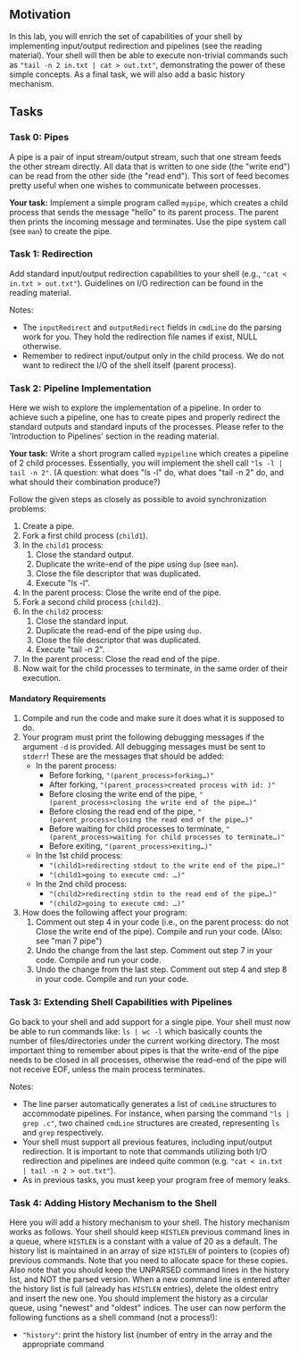 ## Motivation
In this lab, you will enrich the set of capabilities of your shell by implementing input/output redirection and pipelines (see the reading material). Your shell will then be able to execute non-trivial commands such as `"tail -n 2 in.txt | cat > out.txt"`, demonstrating the power of these simple concepts. As a final task, we will also add a basic history mechanism.

## Tasks

### Task 0: Pipes
A pipe is a pair of input stream/output stream, such that one stream feeds the other stream directly. All data that is written to one side (the "write end") can be read from the other side (the "read end"). This sort of feed becomes pretty useful when one wishes to communicate between processes.

**Your task:** Implement a simple program called `mypipe`, which creates a child process that sends the message "hello" to its parent process. The parent then prints the incoming message and terminates. Use the pipe system call (see `man`) to create the pipe.

### Task 1: Redirection
Add standard input/output redirection capabilities to your shell (e.g., `"cat < in.txt > out.txt"`). Guidelines on I/O redirection can be found in the reading material.

Notes:
- The `inputRedirect` and `outputRedirect` fields in `cmdLine` do the parsing work for you. They hold the redirection file names if exist, NULL otherwise.
- Remember to redirect input/output only in the child process. We do not want to redirect the I/O of the shell itself (parent process).

### Task 2: Pipeline Implementation
Here we wish to explore the implementation of a pipeline. In order to achieve such a pipeline, one has to create pipes and properly redirect the standard outputs and standard inputs of the processes. Please refer to the 'Introduction to Pipelines' section in the reading material.

**Your task:** Write a short program called `mypipeline` which creates a pipeline of 2 child processes. Essentially, you will implement the shell call `"ls -l | tail -n 2"`.
(A question: what does "ls -l" do, what does "tail -n 2" do, and what should their combination produce?)

Follow the given steps as closely as possible to avoid synchronization problems:
1. Create a pipe.
2. Fork a first child process (`child1`).
3. In the `child1` process:
   1. Close the standard output.
   2. Duplicate the write-end of the pipe using `dup` (see `man`).
   3. Close the file descriptor that was duplicated.
   4. Execute "ls -l".
4. In the parent process: Close the write end of the pipe.
5. Fork a second child process (`child2`).
6. In the `child2` process:
   1. Close the standard input.
   2. Duplicate the read-end of the pipe using `dup`.
   3. Close the file descriptor that was duplicated.
   4. Execute "tail -n 2".
7. In the parent process: Close the read end of the pipe.
8. Now wait for the child processes to terminate, in the same order of their execution.

#### Mandatory Requirements
1. Compile and run the code and make sure it does what it is supposed to do.
2. Your program must print the following debugging messages if the argument `-d` is provided. All debugging messages must be sent to `stderr`! These are the messages that should be added:
   - In the parent process:
     - Before forking, `"(parent_process>forking…)"`
     - After forking, `"(parent_process>created process with id: )"`
     - Before closing the write end of the pipe, `"(parent_process>closing the write end of the pipe…)"`
     - Before closing the read end of the pipe, `"(parent_process>closing the read end of the pipe…)"`
     - Before waiting for child processes to terminate, `"(parent_process>waiting for child processes to terminate…)"`
     - Before exiting, `"(parent_process>exiting…)"`
   - In the 1st child process:
     - `"(child1>redirecting stdout to the write end of the pipe…)"`
     - `"(child1>going to execute cmd: …)"`
   - In the 2nd child process:
     - `"(child2>redirecting stdin to the read end of the pipe…)"`
     - `"(child2>going to execute cmd: …)"`
3. How does the following affect your program:
   1. Comment out step 4 in your code (i.e., on the parent process: do not Close the write end of the pipe). Compile and run your code. (Also: see "man 7 pipe")
   2. Undo the change from the last step. Comment out step 7 in your code. Compile and run your code.
   3. Undo the change from the last step. Comment out step 4 and step 8 in your code. Compile and run your code.

### Task 3: Extending Shell Capabilities with Pipelines
Go back to your shell and add support for a single pipe. Your shell must now be able to run commands like: `ls | wc -l` which basically counts the number of files/directories under the current working directory. The most important thing to remember about pipes is that the write-end of the pipe needs to be closed in all processes, otherwise the read-end of the pipe will not receive EOF, unless the main process terminates.

Notes:
- The line parser automatically generates a list of `cmdLine` structures to accommodate pipelines. For instance, when parsing the command `"ls | grep .c"`, two chained `cmdLine` structures are created, representing `ls` and `grep` respectively.
- Your shell must support all previous features, including input/output redirection. It is important to note that commands utilizing both I/O redirection and pipelines are indeed quite common (e.g. `"cat < in.txt | tail -n 2 > out.txt"`).
- As in previous tasks, you must keep your program free of memory leaks.

### Task 4: Adding History Mechanism to the Shell
Here you will add a history mechanism to your shell. The history mechanism works as follows. Your shell should keep `HISTLEN` previous command lines in a queue, where `HISTLEN` is a constant with a value of 20 as a default. The history list is maintained in an array of size `HISTLEN` of pointers to (copies of) previous commands. Note that you need to allocate space for these copies. Also note that you should keep the UNPARSED command lines in the history list, and NOT the parsed version.
When a new command line is entered after the history list is full (already has `HISTLEN` entries), delete the oldest entry and insert the new one. You should implement the history as a circular queue, using "newest" and "oldest" indices.
The user can now perform the following functions as a shell command (not a process!):
- `"history"`: print the history list (number of entry in the array and the appropriate command
